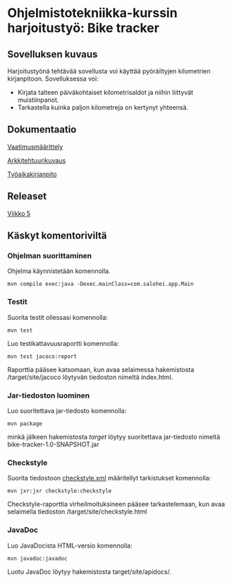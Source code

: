 # Ohjelmistotekniikka-kurssin harjoitustyö: Bike tracker

## Sovelluksen kuvaus

Harjoitustyönä tehtävää sovellusta voi käyttää pyöräiltyjen kilometrien kirjanpitoon. Sovelluksessa voi:

* Kirjata talteen päiväkohtaiset kilometrisaldot ja niihin liittyvät muistiinpanot.
* Tarkastella kuinka paljon kilometreja on kertynyt yhteensä.

## Dokumentaatio

[Vaatimusmäärittely](https://github.com/tsalohei/bike-tracker/blob/master/dokumentaatio/vaatimusmaarittely.md)

[Arkkitehtuurikuvaus](https://github.com/tsalohei/bike-tracker/blob/master/dokumentaatio/arkkitehtuuri.md)

[Työaikakirjanpito](https://github.com/tsalohei/bike-tracker/blob/master/dokumentaatio/tuntikirjanpito.md)

## Releaset

[Viikko 5](https://github.com/tsalohei/bike-tracker/releases)

## Käskyt komentoriviltä

### Ohjelman suorittaminen

Ohjelma käynnistetään komennolla. 

	mvn compile exec:java -Dexec.mainClass=com.salohei.app.Main

### Testit

Suorita testit ollessasi  komennolla:

	mvn test

Luo testikattavuusraportti komennolla:

	mvn test jacoco:report

Raporttia pääsee katsomaan, kun avaa selaimessa hakemistosta /target/site/jacoco löytyvän tiedoston nimeltä index.html.

### Jar-tiedoston luominen

Luo suoritettava jar-tiedosto komennolla:

	mvn package

minkä jälkeen hakemistosta _target_ löytyy suoritettava jar-tiedosto nimeltä bike-tracker-1.0-SNAPSHOT.jar

### Checkstyle

Suorita tiedostoon [checkstyle.xml](https://github.com/tsalohei/bike-tracker/blob/master/app/checkstyle.xml)  määritellyt tarkistukset komennolla: 

	mvn jxr:jxr checkstyle:checkstyle

Checkstyle-raporttia virheilmoituksineen pääsee tarkastelemaan, kun avaa selaimella tiedoston /target/site/checkstyle.html  
 
### JavaDoc

Luo JavaDocista HTML-versio komennolla: 
	
	mvn javadoc:javadoc

Luotu JavaDoc löytyy hakemistosta target/site/apidocs/.
